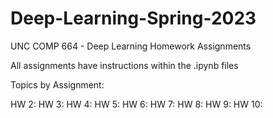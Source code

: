 # Deep-Learning-Spring-2023
UNC COMP 664 - Deep Learning Homework Assignments

All assignments have instructions within the .ipynb files

Topics by Assignment:

HW 2:
HW 3:
HW 4:
HW 5:
HW 6:
HW 7:
HW 8:
HW 9:
HW 10:
